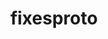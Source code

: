 ---
title: "fixesproto"
layout: cache
category: package
meta: {"versions": ["5.0"], "compilers": ["gcc@7.5.0", "gcc@8.3.1", "gcc@9.3.0"]}
spec_files: 
 - spec-0.json
 - spec-1.json
 - spec-2.json
 - spec-3.json
spec_names:
 - 'fixesproto@5.0%gcc@7.5.0 arch=linux-ubuntu18.04-x86_64'
 - 'fixesproto@5.0%gcc@8.3.1 arch=linux-rhel8-x86_64'
 - 'fixesproto@5.0%gcc@9.3.0 arch=linux-ubuntu20.04-x86_64'
 - 'fixesproto@5.0%gcc@9.3.0 arch=linux-rhel7-x86_64'
---